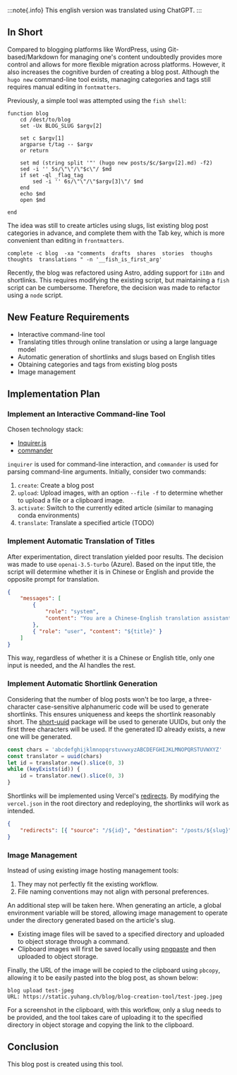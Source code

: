 :::note{.info}
This english version was translated using ChatGPT.
:::

## In Short

Compared to blogging platforms like WordPress, using Git-based/Markdown for managing one's content undoubtedly provides more control and allows for more flexible migration across platforms. However, it also increases the cognitive burden of creating a blog post. Although the `hugo new` command-line tool exists, managing categories and tags still requires manual editing in `fontmatters`.

Previously, a simple tool was attempted using the `fish shell`:

```fish showLineNumbers {1-3} title="functions/blog.fish"
function blog
    cd /dest/to/blog
    set -Ux BLOG_SLUG $argv[2]

    set c $argv[1]
    argparse t/tag -- $argv
    or return

    set md (string split '"' (hugo new posts/$c/$argv[2].md) -f2)
    sed -i '' 5s/\"\"/\"$c\"/ $md
    if set -ql _flag_tag
        sed -i '' 6s/\"\"/\"$argv[3]\"/ $md
    end
    echo $md
    open $md

end
```

The idea was still to create articles using slugs, list existing blog post categories in advance, and complete them with the Tab key, which is more convenient than editing in `frontmatters`.

```shell title="completes/blog.fish"
complete -c blog  -xa "comments  drafts  shares  stories  thoughs  thoughts  translations " -n '__fish_is_first_arg'
```

Recently, the blog was refactored using Astro, adding support for `i18n` and shortlinks. This requires modifying the existing script, but maintaining a `fish` script can be cumbersome. Therefore, the decision was made to refactor using a `node` script.

## New Feature Requirements

-   Interactive command-line tool
-   Translating titles through online translation or using a large language model
-   Automatic generation of shortlinks and slugs based on English titles
-   Obtaining categories and tags from existing blog posts
-   Image management

## Implementation Plan

### Implement an Interactive Command-line Tool

Chosen technology stack:

-   [Inquirer.js](https://www.npmjs.com/package/inquirer)
-   [commander](https://www.npmjs.com/package/commander)

`inquirer` is used for command-line interaction, and `commander` is used for parsing command-line arguments. Initially, consider two commands:

1. `create`: Create a blog post
2. `upload`: Upload images, with an option `--file -f` to determine whether to upload a file or a clipboard image.
3. `activate`: Switch to the currently edited article (similar to managing conda environments)
4. `translate`: Translate a specified article (TODO)

### Implement Automatic Translation of Titles

After experimentation, direct translation yielded poor results. The decision was made to use `openai-3.5-turbo` (Azure). Based on the input title, the script will determine whether it is in Chinese or English and provide the opposite prompt for translation.

```json
{
    "messages": [
        {
            "role": "system",
            "content": "You are a Chinese-English translation assistant. Translate the following blog post title to ${dest}."
        },
        { "role": "user", "content": "${title}" }
    ]
}
```

This way, regardless of whether it is a Chinese or English title, only one input is needed, and the AI handles the rest.

### Implement Automatic Shortlink Generation

Considering that the number of blog posts won't be too large, a three-character case-sensitive alphanumeric code will be used to generate shortlinks. This ensures uniqueness and keeps the shortlink reasonably short. The [short-uuid](https://www.npmjs.com/package/short-uuid) package will be used to generate UUIDs, but only the first three characters will be used. If the generated ID already exists, a new one will be generated.

```javascript
const chars = 'abcdefghijklmnopqrstuvwxyzABCDEFGHIJKLMNOPQRSTUVWXYZ'
const translator = uuid(chars)
let id = translator.new().slice(0, 3)
while (keyExists(id)) {
    id = translator.new().slice(0, 3)
}
```

Shortlinks will be implemented using Vercel's [redirects](https://vercel.com/docs/concepts/projects/project-configuration#redirect-object-definition). By modifying the `vercel.json` in the root directory and redeploying, the shortlinks will work as intended.

```json
{
    "redirects": [{ "source": "/${id}", "destination": "/posts/${slug}" }]
}
```

### Image Management

Instead of using existing image hosting management tools:

1. They may not perfectly fit the existing workflow.
2. File naming conventions may not align with personal preferences.

An additional step will be taken here. When generating an article, a global environment variable will be stored, allowing image management to operate under the directory generated based on the article's slug.

-   Existing image files will be saved to a specified directory and uploaded to object storage through a command.
-   Clipboard images will first be saved locally using [pngpaste](https://formulae.brew.sh/formula/pngpaste) and then uploaded to object storage.

Finally, the URL of the image will be copied to the clipboard using `pbcopy`, allowing it to be easily pasted into the blog post, as shown below:

```shell
blog upload test-jpeg
URL: https://static.yuhang.ch/blog/blog-creation-tool/test-jpeg.jpeg
```

For a screenshot in the clipboard, with this workflow, only a slug needs to be provided, and the tool takes care of uploading it to the specified directory in object storage and copying the link to the clipboard.

## Conclusion

This blog post is created using this tool.
